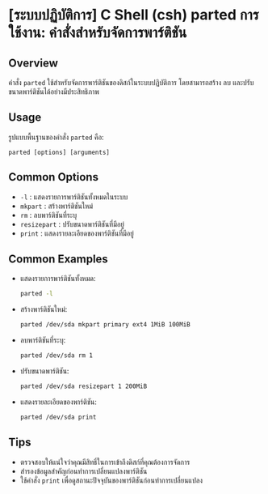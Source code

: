 # [ระบบปฏิบัติการ] C Shell (csh) parted การใช้งาน: คำสั่งสำหรับจัดการพาร์ติชัน

## Overview
คำสั่ง `parted` ใช้สำหรับจัดการพาร์ติชันของดิสก์ในระบบปฏิบัติการ โดยสามารถสร้าง ลบ และปรับขนาดพาร์ติชันได้อย่างมีประสิทธิภาพ

## Usage
รูปแบบพื้นฐานของคำสั่ง `parted` คือ:

```
parted [options] [arguments]
```

## Common Options
- `-l` : แสดงรายการพาร์ติชันทั้งหมดในระบบ
- `mkpart` : สร้างพาร์ติชันใหม่
- `rm` : ลบพาร์ติชันที่ระบุ
- `resizepart` : ปรับขนาดพาร์ติชันที่มีอยู่
- `print` : แสดงรายละเอียดของพาร์ติชันที่มีอยู่

## Common Examples
- แสดงรายการพาร์ติชันทั้งหมด:
    ```bash
    parted -l
    ```

- สร้างพาร์ติชันใหม่:
    ```bash
    parted /dev/sda mkpart primary ext4 1MiB 100MiB
    ```

- ลบพาร์ติชันที่ระบุ:
    ```bash
    parted /dev/sda rm 1
    ```

- ปรับขนาดพาร์ติชัน:
    ```bash
    parted /dev/sda resizepart 1 200MiB
    ```

- แสดงรายละเอียดของพาร์ติชัน:
    ```bash
    parted /dev/sda print
    ```

## Tips
- ตรวจสอบให้แน่ใจว่าคุณมีสิทธิ์ในการเข้าถึงดิสก์ที่คุณต้องการจัดการ
- สำรองข้อมูลสำคัญก่อนทำการเปลี่ยนแปลงพาร์ติชัน
- ใช้คำสั่ง `print` เพื่อดูสถานะปัจจุบันของพาร์ติชันก่อนทำการเปลี่ยนแปลง